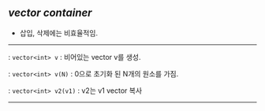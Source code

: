 
## *vector container*

  - 삽입, 삭제에는 비효율적임.
<hr/>

  : ```vector<int> v``` : 비어있는 vector v를 생성.
  
  : ```vector<int> v(N)``` : 0으로 초기화 된 N개의 원소를 가짐.
  
  : ```vector<int> v2(v1)``` : v2는 v1 vector 복사
  
<hr/>
